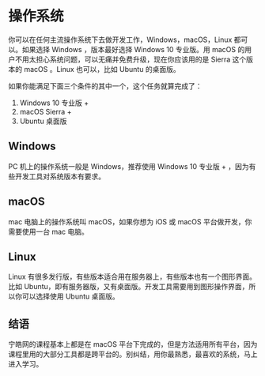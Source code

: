 # 操作系统

你可以在任何主流操作系统下去做开发工作，Windows，macOS，Linux 都可以。如果选择 Windows ，版本最好选择 Windows 10 专业版。用 macOS 的用户不用太担心系统问题，可以无痛并免费升级，现在你应该用的是 Sierra 这个版本的 macOS 。Linux 也可以，比如 Ubuntu 的桌面版。

如果你能满足下面三个条件的其中一个，这个任务就算完成了：

1. Windows 10 专业版 +
2. macOS Sierra +
3. Ubuntu 桌面版

## Windows

PC 机上的操作系统一般是 Windows，推荐使用 Windows 10 专业版 + ，因为有些开发工具对系统版本有要求。

## macOS

mac 电脑上的操作系统叫 macOS，如果你想为 iOS 或 macOS 平台做开发，你需要使用一台 mac 电脑。

## Linux

Linux 有很多发行版，有些版本适合用在服务器上，有些版本也有一个图形界面。比如 Ubuntu，即有服务器版，又有桌面版。开发工具需要用到图形操作界面，所以你可以选择使用 Ubuntu 桌面版。

## 结语

宁皓网的课程基本上都是在 macOS 平台下完成的，但是方法适用所有平台，因为课程里用的大部分工具都是跨平台的。别纠结，用你最熟悉，最喜欢的系统，马上进入学习。

